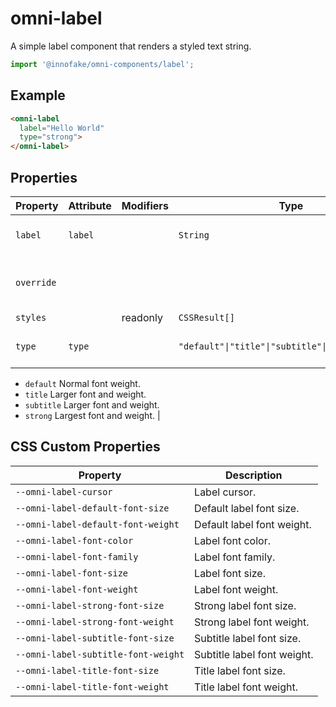 # omni-label

A simple label component that renders a styled text string.

```js 
import '@innofake/omni-components/label'; 
```

## Example

```html
<omni-label  label="Hello World"  type="strong"></omni-label>
```

## Properties

| Property   | Attribute | Modifiers | Type                                             | Default   | Description                                      |
|------------|-----------|-----------|--------------------------------------------------|-----------|--------------------------------------------------|
| `label`    | `label`   |           | `String`                                         |           | The label string to display.                     |
| `override` |           |           |                                                  |           | The element style template.                      |
| `styles`   |           | readonly  | `CSSResult[]`                                    |           |                                                  |
| `type`     | `type`    |           | `"default"\|"title"\|"subtitle"\|"strong"\|String` | "default" | The type of label to display:- `default` Normal font weight.- `title` Larger font and weight.- `subtitle` Larger font and weight.- `strong` Largest font and weight. |

## CSS Custom Properties

| Property                            | Description                 |
|-------------------------------------|-----------------------------|
| `--omni-label-cursor`               | Label cursor.               |
| `--omni-label-default-font-size`    | Default label font size.    |
| `--omni-label-default-font-weight`  | Default label font weight.  |
| `--omni-label-font-color`           | Label font color.           |
| `--omni-label-font-family`          | Label font family.          |
| `--omni-label-font-size`            | Label font size.            |
| `--omni-label-font-weight`          | Label font weight.          |
| `--omni-label-strong-font-size`     | Strong label font size.     |
| `--omni-label-strong-font-weight`   | Strong label font weight.   |
| `--omni-label-subtitle-font-size`   | Subtitle label font size.   |
| `--omni-label-subtitle-font-weight` | Subtitle label font weight. |
| `--omni-label-title-font-size`      | Title label font size.      |
| `--omni-label-title-font-weight`    | Title label font weight.    |
